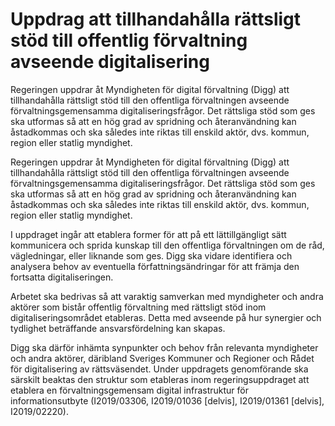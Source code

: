 # Uppdrag att tillhandahålla rättsligt stöd till offentlig förvaltning avseende digitalisering

Regeringen uppdrar åt Myndigheten för digital förvaltning (Digg) att tillhandahålla rättsligt stöd till den offentliga förvaltningen avseende förvaltningsgemensamma digitaliseringsfrågor. Det rättsliga stöd som ges ska utformas så att en hög grad av spridning och återanvändning kan
åstadkommas och ska således inte riktas till enskild aktör, dvs. kommun, region eller statlig myndighet.

Regeringen uppdrar åt Myndigheten för digital förvaltning (Digg) att tillhandahålla rättsligt stöd till den offentliga förvaltningen avseende förvaltningsgemensamma digitaliseringsfrågor. Det rättsliga stöd som ges ska utformas så att en hög grad av spridning och återanvändning kan
åstadkommas och ska således inte riktas till enskild aktör, dvs. kommun, region eller statlig myndighet.

I uppdraget ingår att etablera former för att på ett lättillgängligt sätt kommunicera och sprida kunskap till den offentliga förvaltningen om de råd, vägledningar, eller liknande som ges. Digg ska vidare identifiera och analysera behov av eventuella författningsändringar för
att främja den fortsatta digitaliseringen.

Arbetet ska bedrivas så att varaktig samverkan med myndigheter och andra aktörer som bistår offentlig förvaltning med rättsligt stöd inom digitaliseringsområdet etableras. Detta med avseende på hur synergier och tydlighet beträffande ansvarsfördelning kan skapas.

Digg ska därför inhämta synpunkter och behov från relevanta myndigheter och andra aktörer, däribland Sveriges Kommuner och Regioner och Rådet för digitalisering av rättsväsendet. Under uppdragets genomförande ska särskilt beaktas den struktur som etableras inom regeringsuppdraget att etablera en förvaltningsgemensam digital infrastruktur för informationsutbyte (I2019/03306, I2019/01036 [delvis], I2019/01361 [delvis], I2019/02220).
